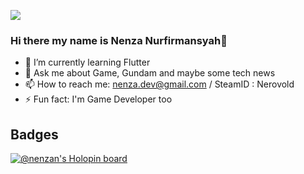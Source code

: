 ![](https://miro.medium.com/max/1400/1*vkfI4nFNheC5v0p7wzDtGg.gif)

### Hi there my name is Nenza Nurfirmansyah👋

- 🌱 I’m currently learning Flutter
- 💬 Ask me about Game, Gundam and maybe some tech news
- 📫 How to reach me: nenza.dev@gmail.com / SteamID : Nerovold
- ⚡ Fun fact: I'm Game Developer too

## Badges

[![@nenzan's Holopin board](https://holopin.me/nenzan)](https://holopin.io/@nenzan)
